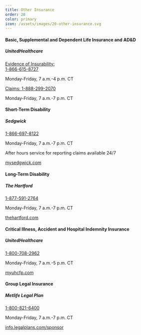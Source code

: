 ```yaml
---
title: Other Insurance
order: 20
color: primary
icon: /assets/images/20-other-insurance.svg
---
```


#### Basic, Supplemental and Dependent Life Insurance and AD&D

##### UnitedHealthcare

[Evidence of Insurability:<br>1-866-615-8727](tel://+1-866-615-8727 "Evidence of Insurability: 1-866-615-8727")

Monday-Friday, 7 a.m.-4 p.m. CT

[Claims: 1-888-299-2070](tel://+1-888-299-2070 "Claims: 1-888-299-2070")

Monday-Friday, 7 a.m.-7 p.m. CT

#### Short-Term Disability

##### Sedgwick

[1-866-697-8122](tel://+1-866-697-8122 "1-866-697-8122")

Monday-Friday, 7 a.m.-7 p.m. CT

After hours service for reporting claims available 24/7

[mysedgwick.com](https://login.mysedgwick.com/ "mysedgwick.com in a new tab")

#### Long-Term Disability

##### The Hartford

[1-877-591-2764](tel://+1-877-591-2764 "1-877-591-2764")

Monday-Friday, 7 a.m.-7 p.m. CT

[thehartford.com](https://www.thehartford.com/ "thehartford.com in a new tab")

#### Critical Illness, Accident and Hospital Indemnity Insurance

##### UnitedHealthcare

[1-800-708-2962](tel://+1-800-708-2962 "1-800-708-2962")

Monday-Friday, 7 a.m.-5 p.m. CT

[myuhcfp.com](https://myuhcfp.com/tpa-ap-web/?navDeepDive=FP_publicMemberHomeDefaultContentMenu "myuhcfp.com in a new tab")

#### Group Legal Insurance

##### Metlife Legal Plan

[1-800-821-6400](tel://+1-800-821-6400 "1-800-821-6400")

Monday-Friday, 7 a.m.-7 p.m. CT

[info.legalplans.com/sponsor](https://www.legalplans.com/why-enroll "info.legalplans.com/sponsor in a new tab")
